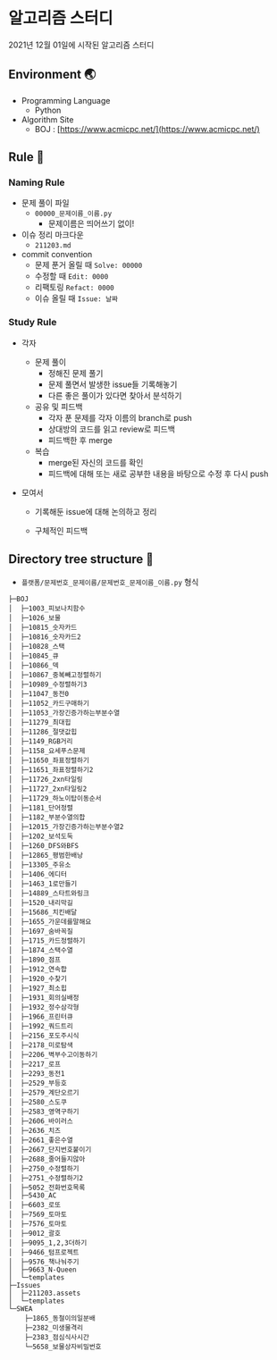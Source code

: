 # 알고리즘 스터디

2021년 12월 01일에 시작된 알고리즘 스터디

## Environment :earth_asia:

- Programming Language
  - Python
- Algorithm Site
  - BOJ : [https://www.acmicpc.net/](https://www.acmicpc.net/)

## Rule :straight_ruler:

### Naming Rule

- 문제 풀이 파일
  - `00000_문제이름_이름.py`
    - 문제이름은 띄어쓰기 없이!
- 이슈 정리 마크다운
  - `211203.md`
- commit convention
  - 문제 푼거 올릴 때 `Solve: 00000`
  - 수정할 때 `Edit: 0000`
  - 리팩토링 `Refact: 0000`
  - 이슈 올릴 때 `Issue: 날짜`

### Study Rule

- 각자
  
  - 문제 풀이
    - 정해진 문제 풀기
    - 문제 풀면서 발생한 issue들 기록해놓기
    - 다른 좋은 풀이가 있다면 찾아서 분석하기
  - 공유 및 피드백
    - 각자 푼 문제를 각자 이름의 branch로 push
    - 상대방의 코드를 읽고 review로 피드백
    - 피드백한 후 merge
  - 복습
    - merge된 자신의 코드를 확인
    - 피드백에 대해 또는 새로 공부한 내용을 바탕으로 수정 후 다시 push

- 모여서
  
  - 기록해둔 issue에 대해 논의하고 정리
  
  - 구체적인 피드백

## Directory tree structure :evergreen_tree:

- `플랫폼/문제번호_문제이름/문제번호_문제이름_이름.py` 형식

```
├─BOJ
│  ├─1003_피보나치함수
│  ├─1026_보물
│  ├─10815_숫자카드
│  ├─10816_숫자카드2
│  ├─10828_스택
│  ├─10845_큐
│  ├─10866_덱
│  ├─10867_중복빼고정렬하기
│  ├─10989_수정렬하기3
│  ├─11047_동전0
│  ├─11052_카드구매하기
│  ├─11053_가장긴증가하는부분수열
│  ├─11279_최대힙
│  ├─11286_절댓값힙
│  ├─1149_RGB거리
│  ├─1158_요세푸스문제
│  ├─11650_좌표정렬하기
│  ├─11651_좌표정렬하기2
│  ├─11726_2xn타일링
│  ├─11727_2xn타일링2
│  ├─11729_하노이탑이동순서
│  ├─1181_단어정렬
│  ├─1182_부분수열의합
│  ├─12015_가장긴증가하는부분수열2
│  ├─1202_보석도둑
│  ├─1260_DFS와BFS
│  ├─12865_평범한배낭
│  ├─13305_주유소
│  ├─1406_에디터
│  ├─1463_1로만들기
│  ├─14889_스타트와링크
│  ├─1520_내리막길
│  ├─15686_치킨배달
│  ├─1655_가운데를말해요
│  ├─1697_숨바꼭질
│  ├─1715_카드정렬하기
│  ├─1874_스택수열
│  ├─1890_점프
│  ├─1912_연속합
│  ├─1920_수찾기
│  ├─1927_최소힙
│  ├─1931_회의실배정
│  ├─1932_정수삼각형
│  ├─1966_프린터큐
│  ├─1992_쿼드트리
│  ├─2156_포도주시식
│  ├─2178_미로탐색
│  ├─2206_벽부수고이동하기
│  ├─2217_로프
│  ├─2293_동전1
│  ├─2529_부등호
│  ├─2579_계단오르기
│  ├─2580_스도쿠
│  ├─2583_영역구하기
│  ├─2606_바이러스
│  ├─2636_치즈
│  ├─2661_좋은수열
│  ├─2667_단지번호붙이기
│  ├─2688_줄어들지않아
│  ├─2750_수정렬하기
│  ├─2751_수정렬하기2
│  ├─5052_전화번호목록
│  ├─5430_AC
│  ├─6603_로또
│  ├─7569_토마토
│  ├─7576_토마토
│  ├─9012_괄호
│  ├─9095_1,2,3더하기
│  ├─9466_텀프로젝트
│  ├─9576_책나눠주기
│  ├─9663_N-Queen
│  └─templates
├─Issues
│  ├─211203.assets
│  └─templates
└─SWEA
    ├─1865_동철이의일분배
    ├─2382_미생물격리
    ├─2383_점심식사시간
    └─5658_보물상자비밀번호
```
